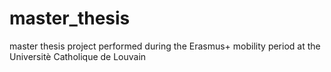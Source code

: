# master_thesis
master thesis project performed during the Erasmus+ mobility period at the Universitè Catholique de Louvain
